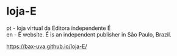 # loja-E
pt - loja virtual da Editora independente É <br>
en - É website. É is an independent publisher in São Paulo, Brazil.

https://bax-uva.github.io/loja-E/
